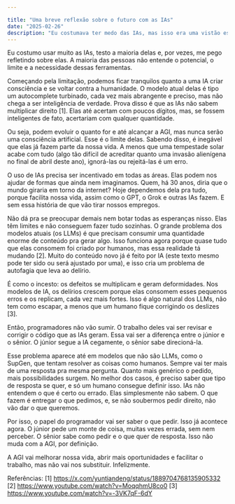 ```yaml
---

title: "Uma breve reflexão sobre o futuro com as IAs"
date: "2025-02-26"
description: "Eu costumava ter medo das IAs, mas isso era uma vistão escatológica absurda. Elas vieram pra nos ajudar, como já estão fazendo."
---
```


Eu costumo usar muito as IAs, testo a maioria delas e, por vezes, me pego refletindo sobre elas. A maioria das pessoas não entende o potencial, o limite e a necessidade dessas ferramentas.

Começando pela limitação, podemos ficar tranquilos quanto a uma IA criar consciência e se voltar contra a humanidade. O modelo atual delas é tipo um autocomplete turbinado, cada vez mais abrangente e preciso, mas não chega a ser inteligência de verdade. Prova disso é que as IAs não sabem multiplicar direito [1]. Elas até acertam com poucos dígitos, mas, se fossem inteligentes de fato, acertariam com qualquer quantidade.

Ou seja, podem evoluir o quanto for e até alcançar a AGI, mas nunca serão uma consciência artificial. Esse é o limite delas. Sabendo disso, é inegável que elas já fazem parte da nossa vida. A menos que uma tempestade solar acabe com tudo (algo tão difícil de acreditar quanto uma invasão alienígena no final de abril deste ano), ignorá-las ou rejeitá-las é um erro.

O uso de IAs precisa ser incentivado em todas as áreas. Elas podem nos ajudar de formas que ainda nem imaginamos. Quem, há 30 anos, diria que o mundo giraria em torno da internet? Hoje dependemos dela pra tudo, porque facilita nossa vida, assim como o GPT, o Grok e outras IAs fazem. E sem essa história de que vão tirar nossos empregos.

Não dá pra se preocupar demais nem botar todas as esperanças nisso. Elas têm limites e não conseguem fazer tudo sozinhas. O grande problema dos modelos atuais (os LLMs) é que precisam consumir uma quantidade enorme de conteúdo pra gerar algo. Isso funciona agora porque quase tudo que elas consomem foi criado por humanos, mas essa realidade tá mudando [2]. Muito do conteúdo novo já é feito por IA (este texto mesmo pode ter sido ou será ajustado por uma), e isso cria um problema de autofagia que leva ao delírio.

É como o incesto: os defeitos se multiplicam e geram deformidades. Nos modelos de IA, os delírios crescem porque elas consomem esses pequenos erros e os replicam, cada vez mais fortes. Isso é algo natural dos LLMs, não tem como escapar, a menos que um humano fique corrigindo os deslizes [3].

Então, programadores não vão sumir. O trabalho deles vai ser revisar e corrigir o código que as IAs geram. Essa vai ser a diferença entre o júnior e o sênior. O júnior segue a IA cegamente, o sênior sabe direcioná-la.

Esse problema aparece até em modelos que não são LLMs, como o SupGen, que tentam resolver as coisas como humanos. Sempre vai ter mais de uma resposta pra mesma pergunta. Quanto mais genérico o pedido, mais possibilidades surgem. No melhor dos casos, é preciso saber que tipo de resposta se quer, e só um humano consegue definir isso. IAs não entendem o que é certo ou errado. Elas simplesmente não sabem. O que fazem é entregar o que pedimos, e, se não soubermos pedir direito, não vão dar o que queremos.

Por isso, o papel do programador vai ser saber o que pedir. Isso já acontece agora. O júnior pede um monte de coisa, muitas vezes errada, sem nem perceber. O sênior sabe como pedir e o que quer de resposta. Isso não muda com a AGI, por definição.

A AGI vai melhorar nossa vida, abrir mais oportunidades e facilitar o trabalho, mas não vai nos substituir. Infelizmente.

Referências:
[1] https://x.com/yuntiandeng/status/1889704768135905332
[2] https://www.youtube.com/watch?v=MoqqhmU8co0
[3] https://www.youtube.com/watch?v=-3VK7qF-6dY
